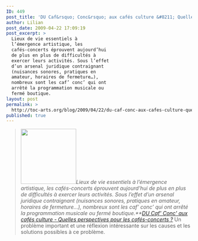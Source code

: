 ```yaml
---
ID: 449
post_title: 'DU Caf&rsquo; Conc&rsquo; aux cafés culture &#8211; Quelles perspectives pour les cafés-concerts ?'
author: Lilian
post_date: 2009-04-22 17:09:19
post_excerpt: >
  Lieux de vie essentiels à
  l’émergence artistique, les
  cafés-concerts éprouvent aujourd’hui
  de plus en plus de difficultés à
  exercer leurs activités. Sous l’effet
  d’un arsenal juridique contraignant
  (nuisances sonores, pratiques en
  amateur, horaires de fermeture…),
  nombreux sont les caf’ conc’ qui ont
  arrêté la programmation musicale ou
  fermé boutique.
layout: post
permalink: >
  http://toc-arts.org/blog/2009/04/22/du-caf-conc-aux-cafes-culture-quelles-perspectives-pour-les-cafes-concerts/
published: true
---
```

> *<img class="alignleft size-thumbnail wp-image-9193" title="culture-bar-bars" src="http://toc-arts.org/blog/wp-content/uploads/2009/04/culture-bar-bars-150x150.gif" alt="" width="150" height="150" />Lieux de vie essentiels à l’émergence artistique, les cafés-concerts éprouvent aujourd’hui de plus en plus de difficultés à exercer leurs activités. Sous l’effet d’un arsenal juridique contraignant (nuisances sonores, pratiques en amateur, horaires de fermeture…), nombreux sont les caf’ conc’ qui ont arrêté la programmation musicale ou fermé boutique.**[DU Caf' Conc' aux cafés culture - Quelles perspectives pour les cafés-concerts ?][1]* Un problème important et une réflexion intéressante sur les causes et les solutions possibles à ce problème.

 [1]: http://www.irma.asso.fr/DU-CAF-CONC-AUX-CAFES "quelles perspectives pour les cafés concerts"